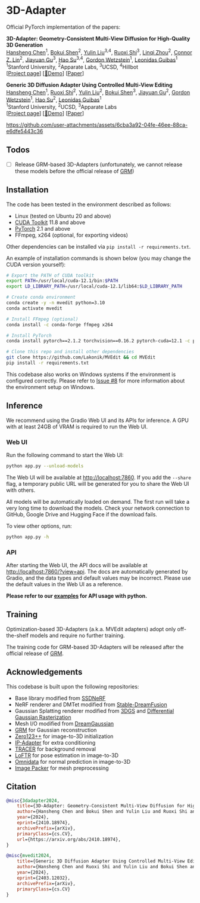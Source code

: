 # 3D-Adapter

Official PyTorch implementation of the papers:

**3D-Adapter: Geometry-Consistent Multi-View Diffusion for High-Quality 3D Generation**
<br>
[Hansheng Chen](https://lakonik.github.io/)<sup>1</sup>, 
[Bokui Shen](https://cs.stanford.edu/people/bshen88/)<sup>2</sup>,
[Yulin Liu](https://liuyulinn.github.io/)<sup>3,4</sup>,
[Ruoxi Shi](https://rshi.top/)<sup>3</sup>, 
[Linqi Zhou](https://alexzhou907.github.io/)<sup>2</sup>,
[Connor Z. Lin](https://connorzlin.com/)<sup>2</sup>,
[Jiayuan Gu](https://pages.ucsd.edu/~ztu/)<sup>3</sup>, 
[Hao Su](https://cseweb.ucsd.edu/~haosu/)<sup>3,4</sup>,
[Gordon Wetzstein](http://web.stanford.edu/~gordonwz/)<sup>1</sup>, 
[Leonidas Guibas](https://geometry.stanford.edu/member/guibas/)<sup>1</sup><br>
<sup>1</sup>Stanford University, <sup>2</sup>Apparate Labs, <sup>3</sup>UCSD, <sup>4</sup>Hillbot
<br>
[[Project page](https://lakonik.github.io/3d-adapter)] [[🤗Demo](https://huggingface.co/spaces/Lakonik/3D-Adapter)] [[Paper](https://arxiv.org/abs/2410.18974)]

**Generic 3D Diffusion Adapter Using Controlled Multi-View Editing**
<br>
[Hansheng Chen](https://lakonik.github.io/)<sup>1</sup>, 
[Ruoxi Shi](https://rshi.top/)<sup>2</sup>, 
[Yulin Liu](https://liuyulinn.github.io/)<sup>2</sup>, 
[Bokui Shen](https://cs.stanford.edu/people/bshen88/)<sup>3</sup>,
[Jiayuan Gu](https://pages.ucsd.edu/~ztu/)<sup>2</sup>, 
[Gordon Wetzstein](http://web.stanford.edu/~gordonwz/)<sup>1</sup>, 
[Hao Su](https://cseweb.ucsd.edu/~haosu/)<sup>2</sup>, 
[Leonidas Guibas](https://geometry.stanford.edu/member/guibas/)<sup>1</sup><br>
<sup>1</sup>Stanford University, <sup>2</sup>UCSD, <sup>3</sup>Apparate Labs
<br>
[[Project page](https://lakonik.github.io/mvedit)] [[🤗Demo](https://huggingface.co/spaces/Lakonik/MVEdit)] [[Paper](https://arxiv.org/abs/2403.12032)]


https://github.com/user-attachments/assets/6cba3a92-04fe-46ee-88ca-e6dfe5443c36


## Todos

- [ ] Release GRM-based 3D-Adapters (unfortunately, we cannot release these models before the official release of [GRM](https://github.com/justimyhxu/GRM))

## Installation

The code has been tested in the environment described as follows:

- Linux (tested on Ubuntu 20 and above)
- [CUDA Toolkit](https://developer.nvidia.com/cuda-toolkit-archive) 11.8 and above
- [PyTorch](https://pytorch.org/get-started/previous-versions/) 2.1 and above
- FFmpeg, x264 (optional, for exporting videos)

Other dependencies can be installed via `pip install -r requirements.txt`. 

An example of installation commands is shown below (you may change the CUDA version yourself):

```bash
# Export the PATH of CUDA toolkit
export PATH=/usr/local/cuda-12.1/bin:$PATH
export LD_LIBRARY_PATH=/usr/local/cuda-12.1/lib64:$LD_LIBRARY_PATH

# Create conda environment
conda create -y -n mvedit python=3.10
conda activate mvedit

# Install FFmpeg (optional)
conda install -c conda-forge ffmpeg x264

# Install PyTorch
conda install pytorch==2.1.2 torchvision==0.16.2 pytorch-cuda=12.1 -c pytorch -c nvidia

# Clone this repo and install other dependencies
git clone https://github.com/Lakonik/MVEdit && cd MVEdit
pip install -r requirements.txt
```

This codebase also works on Windows systems if the environment is configured correctly. Please refer to [Issue #8](https://github.com/Lakonik/MVEdit/issues/8) for more information about the environment setup on Windows.

## Inference

We recommend using the Gradio Web UI and its APIs for inference. A GPU with at least 24GB of VRAM is required to run the Web UI.

### Web UI

Run the following command to start the Web UI:

```bash
python app.py --unload-models
```

The Web UI will be available at [http://localhost:7860](http://localhost:7860). If you add the `--share` flag, a temporary public URL will be generated for you to share the Web UI with others.

All models will be automatically loaded on demand. The first run will take a very long time to download the models. Check your network connection to GitHub, Google Drive and Hugging Face if the download fails.

To view other options, run:

```bash
python app.py -h
```

### API

After starting the Web UI, the API docs will be available at [http://localhost:7860/?view=api](http://localhost:7860/?view=api). The docs are automatically generated by Gradio, and the data types and default values may be incorrect. Please use the default values in the Web UI as a reference.

**Please refer to our [examples](scripts/) for API usage with python.**

## Training

Optimization-based 3D-Adapters (a.k.a. MVEdit adapters) adopt only off-the-shelf models and require no further training.

The training code for GRM-based 3D-Adapters will be released after the official release of [GRM](https://github.com/justimyhxu/GRM). 

## Acknowledgements

This codebase is built upon the following repositories:
- Base library modified from [SSDNeRF](https://github.com/Lakonik/SSDNeRF)
- NeRF renderer and DMTet modified from [Stable-DreamFusion](https://github.com/ashawkey/stable-dreamfusion)
- Gaussian Splatting renderer modified from [3DGS](https://github.com/graphdeco-inria/gaussian-splatting) and [Differential Gaussian Rasterization](https://github.com/ashawkey/diff-gaussian-rasterization)
- Mesh I/O modified from [DreamGaussian](https://github.com/dreamgaussian/dreamgaussian)
- [GRM](https://github.com/justimyhxu/GRM) for Gaussian reconstruction
- [Zero123++](https://github.com/SUDO-AI-3D/zero123plus) for image-to-3D initialization
- [IP-Adapter](https://github.com/tencent-ailab/IP-Adapter) for extra conditioning
- [TRACER](https://github.com/Karel911/TRACER) for background removal
- [LoFTR](https://github.com/zju3dv/LoFTR) for pose estimation in image-to-3D
- [Omnidata](https://github.com/EPFL-VILAB/omnidata) for normal prediction in image-to-3D
- [Image Packer](https://github.com/theFroh/imagepacker) for mesh preprocessing

## Citation

```bibtex
@misc{3dadapter2024,
    title={3D-Adapter: Geometry-Consistent Multi-View Diffusion for High-Quality 3D Generation},
    author={Hansheng Chen and Bokui Shen and Yulin Liu and Ruoxi Shi and Linqi Zhou and Connor Z. Lin and Jiayuan Gu and Hao Su and Gordon Wetzstein and Leonidas Guibas},
    year={2024},
    eprint={2410.18974},
    archivePrefix={arXiv},
    primaryClass={cs.CV},
    url={https://arxiv.org/abs/2410.18974},
}

@misc{mvedit2024,
    title={Generic 3D Diffusion Adapter Using Controlled Multi-View Editing},
    author={Hansheng Chen and Ruoxi Shi and Yulin Liu and Bokui Shen and Jiayuan Gu and Gordon Wetzstein and Hao Su and Leonidas Guibas},
    year={2024},
    eprint={2403.12032},
    archivePrefix={arXiv},
    primaryClass={cs.CV}
}
```
